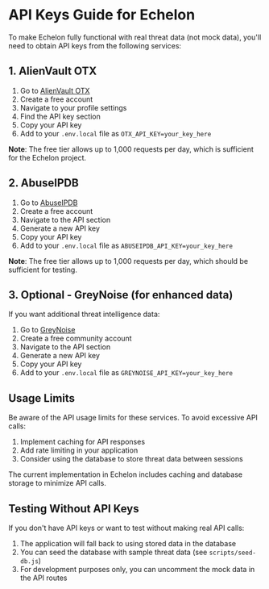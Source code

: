 # API Keys Guide for Echelon

To make Echelon fully functional with real threat data (not mock data), you'll need to obtain API keys from the following services:

## 1. AlienVault OTX

1. Go to [AlienVault OTX](https://otx.alienvault.com/)
2. Create a free account
3. Navigate to your profile settings
4. Find the API key section
5. Copy your API key
6. Add to your `.env.local` file as `OTX_API_KEY=your_key_here`

**Note**: The free tier allows up to 1,000 requests per day, which is sufficient for the Echelon project.

## 2. AbuseIPDB

1. Go to [AbuseIPDB](https://www.abuseipdb.com/)
2. Create a free account
3. Navigate to the API section
4. Generate a new API key
5. Copy your API key
6. Add to your `.env.local` file as `ABUSEIPDB_API_KEY=your_key_here`

**Note**: The free tier allows up to 1,000 requests per day, which should be sufficient for testing.

## 3. Optional - GreyNoise (for enhanced data)

If you want additional threat intelligence data:

1. Go to [GreyNoise](https://www.greynoise.io/)
2. Create a free community account
3. Navigate to the API section
4. Generate a new API key
5. Copy your API key
6. Add to your `.env.local` file as `GREYNOISE_API_KEY=your_key_here`

## Usage Limits

Be aware of the API usage limits for these services. To avoid excessive API calls:

1. Implement caching for API responses
2. Add rate limiting in your application
3. Consider using the database to store threat data between sessions

The current implementation in Echelon includes caching and database storage to minimize API calls.

## Testing Without API Keys

If you don't have API keys or want to test without making real API calls:

1. The application will fall back to using stored data in the database
2. You can seed the database with sample threat data (see `scripts/seed-db.js`)
3. For development purposes only, you can uncomment the mock data in the API routes